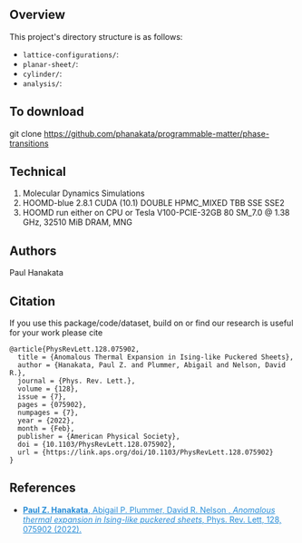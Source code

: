 ## Overview 
This project's directory structure is as follows:
* ```lattice-configurations/```:
* ```planar-sheet/```:
* ```cylinder/```:
* ```analysis/```:




## To download 
git clone https://github.com/phanakata/programmable-matter/phase-transitions

## Technical 
1. Molecular Dynamics Simulations 
  1. HOOMD-blue 2.8.1 CUDA (10.1) DOUBLE HPMC_MIXED TBB SSE SSE2 
  2. HOOMD run either on CPU or Tesla V100-PCIE-32GB  80 SM_7.0 @ 1.38 GHz, 32510 MiB DRAM, MNG

## Authors
Paul Hanakata

## Citation

If you use this package/code/dataset, build on  or find our research is useful for your work please cite 
```
@article{PhysRevLett.128.075902,
  title = {Anomalous Thermal Expansion in Ising-like Puckered Sheets},
  author = {Hanakata, Paul Z. and Plummer, Abigail and Nelson, David R.},
  journal = {Phys. Rev. Lett.},
  volume = {128},
  issue = {7},
  pages = {075902},
  numpages = {7},
  year = {2022},
  month = {Feb},
  publisher = {American Physical Society},
  doi = {10.1103/PhysRevLett.128.075902},
  url = {https://link.aps.org/doi/10.1103/PhysRevLett.128.075902}
}
```


## References
* <a href="https://journals.aps.org/prl/abstract/10.1103/PhysRevLett.121.255304" style="color:#268cd7
"> **Paul Z. Hanakata**, Abigail P. Plummer, David R. Nelson , *Anomalous thermal expansion in Ising-like puckered sheets*, Phys. Rev. Lett, 128, 075902  (2022).</a>
